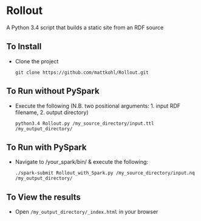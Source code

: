 # Rollout
A Python 3.4 script that builds a static site from an RDF source

## To Install
- Clone the project

    `git clone https://github.com/mattkohl/Rollout.git`

## To Run without PySpark
- Execute the following (N.B. two positional arguments: 1. input RDF filename, 2. output directory)

    `python3.4 Rollout.py /my_source_directory/input.ttl /my_output_directory/`

## To Run with PySpark
- Navigate to /your_spark/bin/ & execute the following:

    `./spark-submit Rollout_with_Spark.py /my_source_directory/input.nq /my_output_directory/`

## To View the results
- Open `/my_output_directory/_index.html` in your browser
